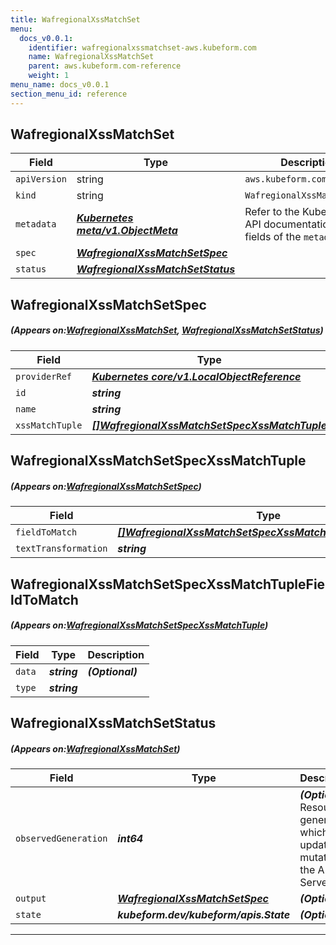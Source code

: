 ```yaml
---
title: WafregionalXssMatchSet
menu:
  docs_v0.0.1:
    identifier: wafregionalxssmatchset-aws.kubeform.com
    name: WafregionalXssMatchSet
    parent: aws.kubeform.com-reference
    weight: 1
menu_name: docs_v0.0.1
section_menu_id: reference
---
```


## WafregionalXssMatchSet
| Field | Type | Description |
| ------ | ----- | ----------- |
| `apiVersion` | string | `aws.kubeform.com/v1alpha1` |
|    `kind` | string | `WafregionalXssMatchSet` |
| `metadata` | ***[Kubernetes meta/v1.ObjectMeta](https://kubernetes.io/docs/reference/generated/kubernetes-api/v1.13/#objectmeta-v1-meta)***|Refer to the Kubernetes API documentation for the fields of the `metadata` field.|
| `spec` | ***[WafregionalXssMatchSetSpec](#WafregionalXssMatchSetSpec)***||
| `status` | ***[WafregionalXssMatchSetStatus](#WafregionalXssMatchSetStatus)***||
## WafregionalXssMatchSetSpec
##### (Appears on:[WafregionalXssMatchSet](#WafregionalXssMatchSet), [WafregionalXssMatchSetStatus](#WafregionalXssMatchSetStatus))
| Field | Type | Description |
| ------ | ----- | ----------- |
| `providerRef` | ***[Kubernetes core/v1.LocalObjectReference](https://kubernetes.io/docs/reference/generated/kubernetes-api/v1.13/#localobjectreference-v1-core)***||
| `id` | ***string***||
| `name` | ***string***||
| `xssMatchTuple` | ***[[]WafregionalXssMatchSetSpecXssMatchTuple](#WafregionalXssMatchSetSpecXssMatchTuple)***| ***(Optional)*** |
## WafregionalXssMatchSetSpecXssMatchTuple
##### (Appears on:[WafregionalXssMatchSetSpec](#WafregionalXssMatchSetSpec))
| Field | Type | Description |
| ------ | ----- | ----------- |
| `fieldToMatch` | ***[[]WafregionalXssMatchSetSpecXssMatchTupleFieldToMatch](#WafregionalXssMatchSetSpecXssMatchTupleFieldToMatch)***||
| `textTransformation` | ***string***||
## WafregionalXssMatchSetSpecXssMatchTupleFieldToMatch
##### (Appears on:[WafregionalXssMatchSetSpecXssMatchTuple](#WafregionalXssMatchSetSpecXssMatchTuple))
| Field | Type | Description |
| ------ | ----- | ----------- |
| `data` | ***string***| ***(Optional)*** |
| `type` | ***string***||
## WafregionalXssMatchSetStatus
##### (Appears on:[WafregionalXssMatchSet](#WafregionalXssMatchSet))
| Field | Type | Description |
| ------ | ----- | ----------- |
| `observedGeneration` | ***int64***| ***(Optional)*** Resource generation, which is updated on mutation by the API Server.|
| `output` | ***[WafregionalXssMatchSetSpec](#WafregionalXssMatchSetSpec)***| ***(Optional)*** |
| `state` | ***kubeform.dev/kubeform/apis.State***| ***(Optional)*** |
---

